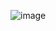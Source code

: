 


![image](https://github.com/Krywion/IRL_eq/assets/98843497/e832658c-84f2-4a33-ae2d-2b7bc29ac672)
